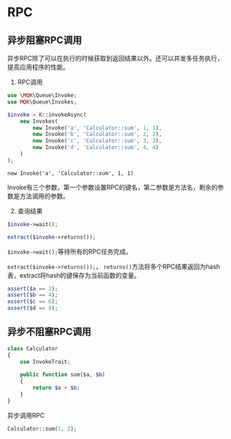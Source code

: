 RPC
=======

异步阻塞RPC调用
--------------

异步RPC除了可以在执行的时候获取到返回结果以外。还可以并发多任务执行，提高应用程序的性能。

1. RPC调用

```php
use \MQK\Queue\Invoke;
use MQK\Queue\Invokes;

$invoke = K::invokeAsync(
    new Invokes(
        new Invoke('a', 'Calculator::sum', 1, 1),
        new Invoke('b', 'Calculator::sum', 2, 2),
        new Invoke('c', 'Calculator::sum', 3, 3),
        new Invoke('d', 'Calculator::sum', 4, 4)
    )
);
```

```new Invoke('a', 'Calculator::sum', 1, 1)```

Invoke有三个参数，第一个参数设置RPC的键名，第二参数是方法名，剩余的参数是方法调用的参数。

2. 查询结果


```php
$invoke->wait();

extract($invoke->returns());
```

`$invoke->wait();`等待所有的RPC任务完成。

`extract($invoke->returns());`， `returns()`方法将多个RPC结果返回为hash表，extract将hash的键保存为当前函数的变量。

```php
assert($a == 2);
assert($b == 4);
assert($c == 6);
assert($d == 8);
```

异步不阻塞RPC调用
-----------------

```php
class Calculator
{
    use InvokeTrait;
    
    public function sum($a, $b)
    {
        return $a + $b;
    }
}
```

异步调用RPC

```php
Calculator::sum(1, 2);
```